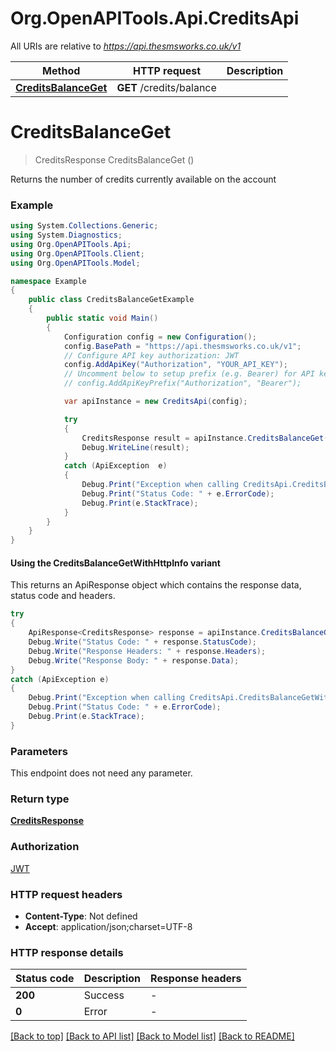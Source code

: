# Org.OpenAPITools.Api.CreditsApi

All URIs are relative to *https://api.thesmsworks.co.uk/v1*

| Method | HTTP request | Description |
|--------|--------------|-------------|
| [**CreditsBalanceGet**](CreditsApi.md#creditsbalanceget) | **GET** /credits/balance |  |

<a id="creditsbalanceget"></a>
# **CreditsBalanceGet**
> CreditsResponse CreditsBalanceGet ()



Returns the number of credits currently available on the account

### Example
```csharp
using System.Collections.Generic;
using System.Diagnostics;
using Org.OpenAPITools.Api;
using Org.OpenAPITools.Client;
using Org.OpenAPITools.Model;

namespace Example
{
    public class CreditsBalanceGetExample
    {
        public static void Main()
        {
            Configuration config = new Configuration();
            config.BasePath = "https://api.thesmsworks.co.uk/v1";
            // Configure API key authorization: JWT
            config.AddApiKey("Authorization", "YOUR_API_KEY");
            // Uncomment below to setup prefix (e.g. Bearer) for API key, if needed
            // config.AddApiKeyPrefix("Authorization", "Bearer");

            var apiInstance = new CreditsApi(config);

            try
            {
                CreditsResponse result = apiInstance.CreditsBalanceGet();
                Debug.WriteLine(result);
            }
            catch (ApiException  e)
            {
                Debug.Print("Exception when calling CreditsApi.CreditsBalanceGet: " + e.Message);
                Debug.Print("Status Code: " + e.ErrorCode);
                Debug.Print(e.StackTrace);
            }
        }
    }
}
```

#### Using the CreditsBalanceGetWithHttpInfo variant
This returns an ApiResponse object which contains the response data, status code and headers.

```csharp
try
{
    ApiResponse<CreditsResponse> response = apiInstance.CreditsBalanceGetWithHttpInfo();
    Debug.Write("Status Code: " + response.StatusCode);
    Debug.Write("Response Headers: " + response.Headers);
    Debug.Write("Response Body: " + response.Data);
}
catch (ApiException e)
{
    Debug.Print("Exception when calling CreditsApi.CreditsBalanceGetWithHttpInfo: " + e.Message);
    Debug.Print("Status Code: " + e.ErrorCode);
    Debug.Print(e.StackTrace);
}
```

### Parameters
This endpoint does not need any parameter.
### Return type

[**CreditsResponse**](CreditsResponse.md)

### Authorization

[JWT](../README.md#JWT)

### HTTP request headers

 - **Content-Type**: Not defined
 - **Accept**: application/json;charset=UTF-8


### HTTP response details
| Status code | Description | Response headers |
|-------------|-------------|------------------|
| **200** | Success |  -  |
| **0** | Error |  -  |

[[Back to top]](#) [[Back to API list]](../README.md#documentation-for-api-endpoints) [[Back to Model list]](../README.md#documentation-for-models) [[Back to README]](../README.md)

